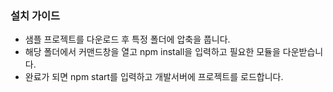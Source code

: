 ### 설치 가이드

- 샘플 프로젝트를 다운로드 후 특정 폴더에 압축을 풉니다.
- 해당 폴더에서 커맨드창을 열고 npm install을 입력하고 필요한 모듈을 다운받습니다.
- 완료가 되면 npm start를 입력하고 개발서버에 프로젝트를 로드합니다.

